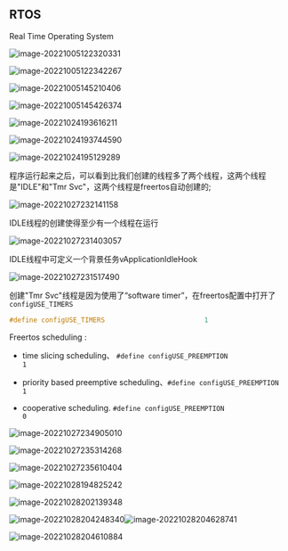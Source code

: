 ## RTOS

Real Time Operating System

![image-20221005122320331](https://blog-pic-1313935212.cos.ap-guangzhou.myqcloud.com/imgs/202210051223424.png)

![image-20221005122342267](https://blog-pic-1313935212.cos.ap-guangzhou.myqcloud.com/imgs/202210051223328.png)

![image-20221005145210406](https://blog-pic-1313935212.cos.ap-guangzhou.myqcloud.com/imgs/202210051452448.png)

![image-20221005145426374](https://blog-pic-1313935212.cos.ap-guangzhou.myqcloud.com/imgs/202210051454439.png)

![image-20221024193616211](C:\Users\David\AppData\Roaming\Typora\typora-user-images\image-20221024193616211.png)

![image-20221024193744590](https://blog-pic-1313935212.cos.ap-guangzhou.myqcloud.com/imgs/202210241937672.png)

![image-20221024195129289](https://blog-pic-1313935212.cos.ap-guangzhou.myqcloud.com/imgs/202210241951360.png)





程序运行起来之后，可以看到比我们创建的线程多了两个线程，这两个线程是"IDLE"和"Tmr Svc"，这两个线程是freertos自动创建的;

![image-20221027232141158](https://blog-pic-1313935212.cos.ap-guangzhou.myqcloud.com/imgs/202210272321224.png)

IDLE线程的创建使得至少有一个线程在运行

![image-20221027231403057](https://blog-pic-1313935212.cos.ap-guangzhou.myqcloud.com/imgs/202210272314109.png)

IDLE线程中可定义一个背景任务vApplicationIdleHook

![image-20221027231517490](https://blog-pic-1313935212.cos.ap-guangzhou.myqcloud.com/imgs/202210272315532.png)

创建"Tmr Svc"线程是因为使用了“software timer”，在freertos配置中打开了`configUSE_TIMERS`

```c
#define configUSE_TIMERS                         1
```

Freertos scheduling : 

* time slicing scheduling、 `#define configUSE_PREEMPTION                     1`

* priority based preemptive scheduling、`#define configUSE_PREEMPTION                     1`

* cooperative scheduling.    `#define configUSE_PREEMPTION                     0`

![image-20221027234905010](https://blog-pic-1313935212.cos.ap-guangzhou.myqcloud.com/imgs/202210272349102.png)

![image-20221027235314268](https://blog-pic-1313935212.cos.ap-guangzhou.myqcloud.com/imgs/202210272353342.png)

![image-20221027235610404](https://blog-pic-1313935212.cos.ap-guangzhou.myqcloud.com/imgs/202210272356509.png)

![image-20221028194825242](https://blog-pic-1313935212.cos.ap-guangzhou.myqcloud.com/imgs/202210281948347.png)

![image-20221028202139348](https://blog-pic-1313935212.cos.ap-guangzhou.myqcloud.com/imgs/202210282021395.png)

![image-20221028204248340](https://blog-pic-1313935212.cos.ap-guangzhou.myqcloud.com/imgs/202210282042488.png)![image-20221028204628741](https://blog-pic-1313935212.cos.ap-guangzhou.myqcloud.com/imgs/202210282046772.png)

![image-20221028204610884](https://blog-pic-1313935212.cos.ap-guangzhou.myqcloud.com/imgs/202210282046934.png)
